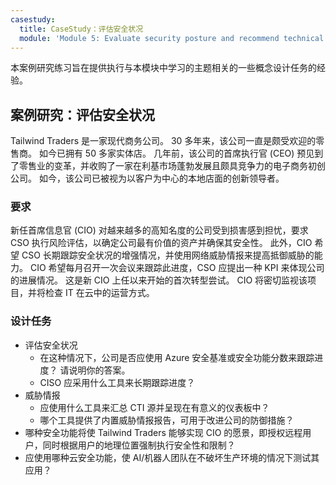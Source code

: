 ```yaml
---
casestudy:
  title: CaseStudy：评估安全状况
  module: 'Module 5: Evaluate security posture and recommend technical strategies'
---
```


本案例研究练习旨在提供执行与本模块中学习的主题相关的一些概念设计任务的经验。

## <a name="case-study-evaluate-security-posture"></a>案例研究：评估安全状况

Tailwind Traders 是一家现代商务公司。 30 多年来，该公司一直是颇受欢迎的零售商。 如今已拥有 50 多家实体店。 几年前，该公司的首席执行官 (CEO) 预见到了零售业的变革，并收购了一家在利基市场蓬勃发展且颇具竞争力的电子商务初创公司。  如今，该公司已被视为以客户为中心的本地店面的创新领导者。

### <a name="requirements"></a>要求

新任首席信息官 (CIO) 对越来越多的高知名度的公司受到损害感到担忧，要求 CSO 执行风险评估，以确定公司最有价值的资产并确保其安全性。 此外，CIO 希望 CSO 长期跟踪安全状况的增强情况，并使用网络威胁情报来提高抵御威胁的能力。 CIO 希望每月召开一次会议来跟踪此进度，CSO 应提出一种 KPI 来体现公司的进展情况。 这是新 CIO 上任以来开始的首次转型尝试。  CIO 将密切监视该项目，并将检查 IT 在云中的运营方式。

### <a name="design-tasks"></a>设计任务

* 评估安全状况
    - 在这种情况下，公司是否应使用 Azure 安全基准或安全功能分数来跟踪进度？ 请说明你的答案。
    - CISO 应采用什么工具来长期跟踪进度？
* 威胁情报
    - 应使用什么工具来汇总 CTI 源并呈现在有意义的仪表板中？
    - 哪个工具提供了内置威胁情报报告，可用于改进公司的防御措施？
* 哪种安全功能将使 Tailwind Traders 能够实现 CIO 的愿景，即授权远程用户，同时根据用户的地理位置强制执行安全性和限制？
* 应使用哪种云安全功能，使 AI/机器人团队在不破坏生产环境的情况下测试其应用？